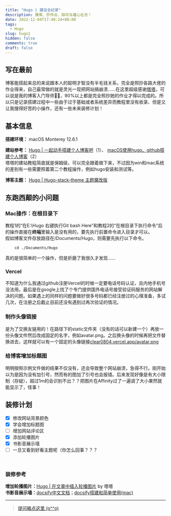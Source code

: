 ```yaml
---
title: "Hugo | 建设全纪录"
description: 摸索、抄作业、踩坑与雄心壮志！
date: 2022-12-04T17:49:24+08:00
tags:
  - Hugo
slug: hugo1
hidden: false
comments: true
draft: false
---
```

## 写在最前
博客能搭起来总的来说跟本人的聪明才智没有半毛钱关系，完全是照抄各路大佬的作业得来，自己最常做的就是灵光一现把网站搞崩溃……在这里超级感谢[塔塔](https://mantyke.icu/)，可以说是我的博客入门导师✊🏻，90%以上都是完全照抄她的作业才得以完成的。所以只是记录搭建过程中一些由于过于基础或者系统差异而教程里没有收录、但是又让我搜得好苦的小操作，还有一些未来装修计划！

## 基本信息
**搭建环境：** macOS Monterey 12.6.1 <br>

**建站参考：** 
[Hugo | 一起动手搭建个人博客吧](https://mantyke.icu/posts/2021/hugo-build-blog/)（1）、
[macOS使用hugo、github搭建个人博客](https://blog.csdn.net/qq_39618959/article/details/118443054)（2）<br>
塔塔的建站教程简直就是保姆级，可以完全跟着做下来，不过因为win和mac系统的差别有一些需要照着第二个教程操作，例如hugo安装和测试等。   

**博客主题：** [Hugo | Hugo-stack-theme 主题魔改版](https://mantyke.icu/posts/2022/stack-theme-mod/)

## 东跑西颠的小问题
### Mac操作：在根目录下
教程1的“在E:\Hugo 右键执行Git bash Here”和教程2的“在根目录下执行命令”后的操作直接在**终端**里输入是没有用的，要先执行前置命令进入目录才可以。  
假如博客文件存放路径在/Documents/Hugo，则需要先执行以下命令。
```
    cd ./Documents/Hugo
```
真的是很简单的一个操作，但是折磨了我很久才发现……

### Vercel
不知道为什么我通过github注册Vercel的时候一定要电话号码认证，且内地手机号没法用。最后是在google上找了个专门提供国外电话号接受验证码服务的网站解决的问题。如果遇上的同样的问题要做好很多号码都已经注册过的心理准备，多试几次，在注册之后截止目前还没有遇到过再次验证的情况。

### 制作头像链接
是为了交换友链用的！在路径下的static文件夹（没有的话可以新建一个）再放一份头像文件然后改成固定的名字，例如avatar.png。之后换头像的时候再把文件替换进去，这样就可以有一个固定的头像链接[clear0804.vercel.app/avatar.png](http://clear0804.vercel.app/avatar.png)

### 给博客增加标题图
明明按照示例文件做的结果不仅没有，还会导致整个网站崩溃，急得不行。刚开始以为是因为没有加引号，然而有的图加了引号也会报错。后来发现好像是有大小限制（存疑），超过1m的会识别不出？？把图片在Affinity过了一遍调了大小果然就能显示了，怪事！


## 装修计划
- [x] 修改网站背景颜色
- [x] 学会增加标题图
- [ ] 增加网站评论区
- [x] 添加轮播图片
- [x] 书影音展示墙
- [ ] 一旦又看到好看主题呢（你怎么回事？？？
<br>

### 装修参考
**增加轮播图片：**[Hugo | 在文章中插入轮播图片](https://mantyke.icu/posts/2021/cf2cf0fb) by 塔塔 <br>
**书影音展示墙：**[docsify中文文档](https://docsify.js.org/#/zh-cn/)；[docsify搭建和简单使用(mac)](https://jiuaidu.com/jianzhan/828258/)
<br>

---
> [提问箱点这里 (o^^o)](https://box.n3ko.co/_/clear0804)